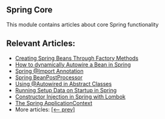 ## Spring Core

This module contains articles about core Spring functionality

## Relevant Articles:

- [Creating Spring Beans Through Factory Methods](https://www.baeldung.com/spring-beans-factory-methods)
- [How to dynamically Autowire a Bean in Spring](https://www.baeldung.com/spring-dynamic-autowire)
- [Spring @Import Annotation](https://www.baeldung.com/spring-import-annotation)
- [Spring BeanPostProcessor](https://www.baeldung.com/spring-beanpostprocessor)
- [Using @Autowired in Abstract Classes](https://www.baeldung.com/spring-autowired-abstract-class)
- [Running Setup Data on Startup in Spring](https://www.baeldung.com/running-setup-logic-on-startup-in-spring)
- [Constructor Injection in Spring with Lombok](https://www.baeldung.com/spring-injection-lombok)
- [The Spring ApplicationContext](https://www.baeldung.com/spring-application-context)
- More articles: [[<-- prev]](/spring-core-3)
